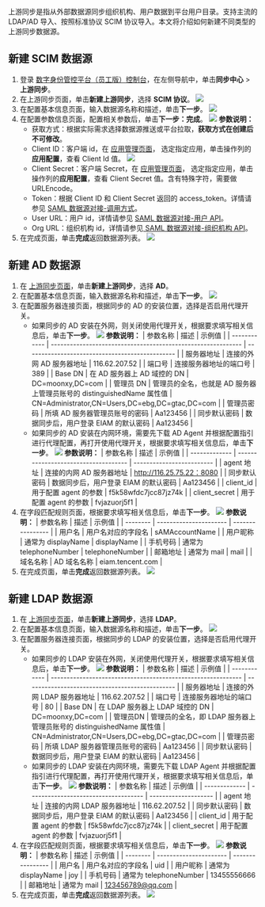 上游同步是指从外部数据源同步组织机构、用户数据到平台用户目录。支持主流的 LDAP/AD 导入、按照标准协议 SCIM 协议导入。本文将介绍如何新建不同类型的上游同步数据源。

## 新建 SCIM 数据源
1. 登录 [数字身份管控平台（员工版）控制台](https://console.cloud.tencent.com/eiam)，在左侧导航中，单击**同步中心** > **上游同步**。
2. 在上游同步页面，单击**新建上游同步**，选择 **SCIM 协议**。
![](https://qcloudimg.tencent-cloud.cn/raw/c4c332d4667bda01d9a33042e2e96da3.png)
3. 在配置基本信息页面，输入数据源名称和描述，单击**下一步**。
![](https://qcloudimg.tencent-cloud.cn/raw/e4289721b749d542161ec6b126b8f984.png)
4. 在配置参数信息页面，配置相关参数后，单击**下一步：完成**。
![](https://qcloudimg.tencent-cloud.cn/raw/6e27e0528e51e181afebb94ef2adf608.png)
   **参数说明：**
    - 获取方式：根据实际需求选择数据源推送或平台拉取，**获取方式在创建后不可修改**。
    - Client ID：客户端 id，在 [应用管理页面](https://console.cloud.tencent.com/eiam/app-manager)， 选定指定应用，单击操作列的**应用配置**，查看 Client Id 值。
![](https://qcloudimg.tencent-cloud.cn/raw/a4b80ae5dc36df98e6dd2915fab56e6c.png)
   - Client Secret：客户端 Secret，在 [应用管理页面](https://console.cloud.tencent.com/eiam/app-manager)， 选定指定应用，单击操作列的**应用配置**，查看 Client Secret 值。含有特殊字符，需要做 URLEncode。
   - Token：根据 Client ID 和 Client Secret 返回的 access_token。详情请参见 [SAML 数据源对接-调用方式](https://cloud.tencent.com/document/product/1442/68856)。
   - User URL：用户 id，详情请参见 [SAML 数据源对接-用户 API](https://cloud.tencent.com/document/product/1442/68875)。
   - Org URL：组织机构 id，详情请参见[ SAML 数据源对接-组织机构 API](https://cloud.tencent.com/document/product/1442/68897)。
5. 在完成页面，单击**完成**返回数据源列表。
![](https://qcloudimg.tencent-cloud.cn/raw/a90a71bc73ac45e5453deabd89eaa422.png)

## 新建 AD 数据源
1. 在 [上游同步页面](https://console.cloud.tencent.com/eiam/sync-center/upstream)，单击**新建上游同步**，选择 **AD**。
2. 在配置基本信息页面，输入数据源名称和描述，单击**下一步**。
![](https://qcloudimg.tencent-cloud.cn/raw/e4289721b749d542161ec6b126b8f984.png)
3. 在配置服务器连接页面，根据同步的 AD 的安装位置，选择是否启用代理开关。
   - 如果同步的 AD 安装在外网，则关闭使用代理开关，根据要求填写相关信息后，单击**下一步**。
![](https://qcloudimg.tencent-cloud.cn/raw/aaf43addc1960e445e6e8532bf687695.png)
     **参数说明：**
| 参数名称     | 描述                                                         | 示例值                                          |
| ------------ | ------------------------------------------------------------ | ----------------------------------------------- |
| 服务器地址   | 连接的外网 AD 服务器地址                                     | 116.62.207.52                                   |
| 端口号       | 连接服务器地址的端口号                                       | 389                                             |
| Base DN      | 在 AD 服务器上 AD 域控的 DN                                  | DC=moonxy,DC=com                                |
| 管理员 DN    | 管理员的全名，也就是 AD 服务器上管理员账号的 distinguishedName 属性值 | CN=Administrator,CN=Users,DC=ebg,DC=gtac,DC=com |
| 管理员密码   | 所填 AD 服务器管理员账号的密码                               | Aa123456                                        |
| 同步默认密码 | 数据同步后，用户登录 EIAM 的默认密码                         | Aa123456                                        |
   - 如果同步的 AD 安装在内网环境，需要先下载 AD Agent 并根据配置指引进行代理配置，再打开使用代理开关，根据要求填写相关信息后，单击**下一步**。
![](https://qcloudimg.tencent-cloud.cn/raw/d09ab774a4e660b7ce6ee41877c6179f.png)
     **参数说明：**
| 参数名称      | 描述                                 | 示例值                    |
| ------------- | ------------------------------------ | ------------------------- |
| agent 地址    | 连接的内网 AD 服务器地址             | http://116.25.75.22：8080 |
| 同步默认密码  | 数据同步后，用户登录 EIAM 的默认密码 | Aa123456                  |
| client_id     | 用于配置 agent 的参数                | f5k58wfdc7jcc87jz74k      |
| client_secret | 用于配置 agent 的参数                | fvjazuorj5f1              |
4. 在字段匹配规则页面，根据要求填写相关信息后，单击**下一步**。
![](https://qcloudimg.tencent-cloud.cn/raw/93cd2e46f1024f3e949aa942ecccbc17.png)
   **参数说明：**
| 参数名称 | 描述                   | 示例值           |
| -------- | ---------------------- | ---------------- |
| 用户名   | 用户名对应的字段名     | sAMAccountName   |
| 用户昵称 | 通常为 displayName     | displayName      |
| 手机号码 | 通常为 telephoneNumber | telephoneNumber  |
| 邮箱地址 | 通常为 mail            | mail             |
| 域名名称 | AD 域名名称            | eiam.tencent.com |
5. 在完成页面，单击**完成**返回数据源列表。
![](https://qcloudimg.tencent-cloud.cn/raw/a90a71bc73ac45e5453deabd89eaa422.png)

## 新建 LDAP 数据源
1. 在 [上游同步页面](https://console.cloud.tencent.com/eiam/sync-center/upstream)，单击**新建上游同步**，选择 **LDAP**。
2. 在配置基本信息页面，输入数据源名称和描述，单击**下一步**。
![](https://qcloudimg.tencent-cloud.cn/raw/e4289721b749d542161ec6b126b8f984.png)
3. 在配置服务器连接页面，根据同步的 LDAP 的安装位置，选择是否启用代理开关。
   - 如果同步的 LDAP 安装在外网，关闭使用代理开关，根据要求填写相关信息后，单击**下一步**。
   ![](https://qcloudimg.tencent-cloud.cn/raw/4bcfc6c53d0a9826b2d003c281dc5a1c.png)
	  **参数说明：**
	 | 参数名称     | 描述                                                         | 示例值                                          |
| ------------ | ------------------------------------------------------------ | ----------------------------------------------- |
| 服务器地址   | 连接的外网 LDAP 服务器地址                                   | 116.62.207.52                                   |
| 端口号       | 连接服务器地址的端口号                                       | 80                                              |
| Base DN      | 在 LDAP 服务器上 LDAP 域控的 DN                              | DC=moonxy,DC=com                                |
| 管理员DN     | 管理员的全名，即 LDAP 服务器上管理员账号的 distinguishedName 属性值 | CN=Administrator,CN=Users,DC=ebg,DC=gtac,DC=com |
| 管理员密码   | 所填 LDAP 服务器管理员账号的密码                             | Aa123456                                        |
| 同步默认密码 | 数据同步后，用户登录 EIAM 的默认密码                         | Aa123456                                        |
   - 如果同步的 LDAP 安装在内网环境，需要先下载 LDAP Agent 并根据配置指引进行代理配置，再打开使用代理开关，根据要求填写相关信息后，单击**下一步**。
![](https://qcloudimg.tencent-cloud.cn/raw/835e791c2dc98f20c1757a0903d112f2.png)
     **参数说明：**
| 参数名称      | 描述                                 | 示例值               |
| ------------- | ------------------------------------ | -------------------- |
| agent 地址    | 连接的内网 LDAP 服务器地址           | 116.62.207.52        |
| 同步默认密码  | 数据同步后，用户登录 EIAM 的默认密码 | Aa123456             |
| client_id     | 用于配置 agent 的参数                | f5k58wfdc7jcc87jz74k |
| client_secret | 用于配置 agent 的参数                | fvjazuorj5f1         |
4. 在字段匹配规则页面，根据要求填写相关信息后，单击**下一步**。
![](https://qcloudimg.tencent-cloud.cn/raw/6cc8f23a44fd1aeb6a25581291d164d0.png)
    **参数说明：**
| 参数名称 | 描述                   | 示例值           |
| -------- | ---------------------- | ---------------- |
| 用户名   | 用户名对应的字段名     | uid              |
| 用户昵称 | 通常为 displayName     | joy              |
| 手机号码 | 通常为 telephoneNumber | 13455556666      |
| 邮箱地址 | 通常为 mail            | 123456789@qq.com |
5. 在完成页面，单击**完成**返回数据源列表。
![](https://qcloudimg.tencent-cloud.cn/raw/a90a71bc73ac45e5453deabd89eaa422.pn)
